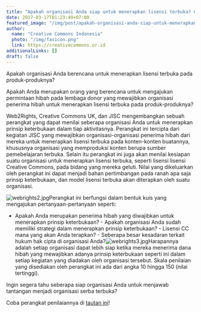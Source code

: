 ```yaml
---
title: "Apakah organisasi Anda siap untuk menerapkan lisensi terbuka? Coba perangkat penilaian keterbukaan ini!"
date: 2017-03-17T01:23:49+07:00
featured_image: "/img/post/apakah-organisasi-anda-siap-untuk-menerapkan-lisensi-terbuka-coba-perangkat-penilaian-keterbukaan-ini/WebRights.jpg"
author:
  name: "Creative Commons Indonesia"
  photo: "/img/favicon.png"
  link: https://creativecommons.or.id
additionalLinks: []
draft: false
---
```


Apakah organisasi Anda berencana untuk menerapkan lisensi terbuka pada produk-produknya?

Apakah Anda merupakan orang yang berencana untuk mengajukan permintaan hibah pada lembaga donor yang mewajibkan organisasi penerima hibah untuk menerapkan lisensi terbuka pada produk-produknya?

Web2Rights, Creative Commons UK, dan JISC mengembangkan sebuah perangkat yang dapat menilai seberapa organisasi Anda untuk menerapkan prinsip keterbukaan dalam tiap aktivitasnya. Perangkat ini tercipta dari kegiatan JISC yang mewajibkan organisasi-organisasi penerima hibah dari mereka untuk menerapkan lisensi terbuka pada konten-konten buatannya, khususnya organisasi yang memproduksi konten berupa sumber pemebelajaran terbuka. Selain itu perangkat ini juga akan menilai kesiapan suatu organisasi untuk menerapkan lisensi terbuka, seperti lisensi lisensi Creative Commons, pada bidang yang mereka geluti. Nilai yang dikeluarkan oleh perangkat ini dapat menjadi bahan pertimbangan pada ranah apa saja prinsip keterbukaan, dan model lisensi terbuka akan diterapkan oleh suatu organisasi.

<img src="../../uploads/webrights2.jpg" alt="webrights2.jpg" class="img-fluid w-100 mt-3 mb-4">Perangkat ini berfungsi dalam bentuk kuis yang mengajukan pertanyaan-pertanyaan seperti:

  - Apakah Anda merupakan penerima hibah yang diwajibkan untuk menerapkan prinsip keterbukaan?  - Apakah organisasi Anda sudah memiliki strategi dalam menerapkan prinsip keterbukaan?  - Lisensi CC mana yang akan Anda terapkan?  - Seberapa besar kesadaran terkait hukum hak cipta di organisasi Anda?<img src="../../uploads/webrights3.jpg" alt="webrights3.jpg" class="img-fluid w-100 mt-3 mb-4">Harapannya adalah setiap organisasi dapat lebih siap ketika mereka menerima dana hibah yang mewajibkan adanya prinsip keterbukaan seperti ini dalam setiap kegiatan yang diadakan oleh organisasi tersebut. Skala penilaian yang disediakan oleh perangkat ini ada dari angka 10 hingga 150 (nilai tertinggi).

Ingin segera tahu seberapa siap organisasi Anda untuk menjawab tantangan menjadi organisasi serba terbuka?

Coba perangkat penilaiannya di [tautan ini](http://www.web2rights.com/OERIPRSupport/howopenareyou/)!
